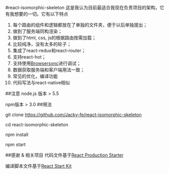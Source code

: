 #react-isomorphic-skeleton
这是我认为目前最适合我现在负责项目的架构，它有我想要的一切。它有以下特点

1. 每个路由的组件和逻辑都放在了单独的文件夹，便于以后单独提出；
2. 做到了服务端同构渲染；
3. 做到了html, css, js的根据路由按需加载；
4. 比较纯净，没有太多的轮子；
5. 集成了react-redux和react-router；
6. 支持react-hot；
7. 支持使用[Browsersync](https://browsersync.io)进行调试；
8. 数据获取服务端和客户端用法一致；
9. 常见的优化，编译功能
10. 代码写法与react-native相似

##注意
node.js 版本 > 5.5

npm版本 > 3.0
##用法


git clone https://github.com/Jacky-fe/react-isomorphic-skeleton

cd react-isomorphic-skeleton

npm install

npm start 

##感谢 & 相关项目
代码文件基于[React Production Starter](https://github.com/jaredpalmer/react-production-starter)

编译脚本文件基于[React Start Kit](https://github.com/kriasoft/react-starter-kit)




